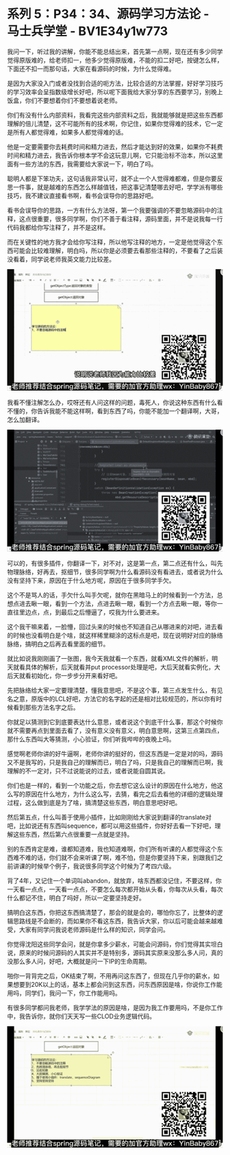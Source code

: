 # 系列 5：P34：34、源码学习方法论 - 马士兵学堂 - BV1E34y1w773

我问一下，听过我的讲解，你能不能总结出来，首先第一点啊，现在还有多少同学觉得原版难的，给老师扣一，他多少觉得原版难，不能的扣二好吧，按键怎么样，下面还不扣一而那句话，大家在看源码的时候，为什么觉得难。

是因为大家没入门或者没找到合适的呃方法，比较合适的方法掌握，好好学习技巧的学习效率会呈指数级增长好吧，所以呢下面我给大家分享的东西要学习，别晚上饭盒，你们不要想着你们不要想着说老师。

你们有没有什么内部资料，我看完这些内部资料之后，我就能够就是把这些东西都理解的倍儿清楚，这不可能所有的技术啊，你记住，如果你觉得难的技术，它一定是所有人都觉得难，如果多人都觉得难的话。

他是一定要需要你去耗费时间和精力进去，然后才能达到好的效果，如果你不耗费时间和精力进去，我告诉你根本学不会这玩意儿啊，它只能治标不治本，所以这里面有一些方法的东西，我需要给大家说一下，明白了吗。

聪明人都是下笨功夫，这句话我非常认可，就不止一个人觉得难都难，但是你要反思一件事，就是越难的东西怎么样越值钱，把这事记清楚哪去好吧，学学派有哪些技巧，我不建议直接看书啊，看书会误导你的思路好吧。

看书会误导你的思路，一方有什么方法呀，第一个我要强调的不要忽略源码中的注释，这点很重要，很多同学啊，你们不善于看注释，源码里面，并不是说我每一行代码我都给你写注释了，并不是这样。

而在关键性的地方我才会给你写注释，所以他写注释的地方，一定是他觉得这个东西可能会比较难理解，明白吗，所以你是必须要去看那些注释的，不要看了之后装没看着，同学说老师我英文能力比较差。



![](img/0607d61d2c0104004f492966273a353e_1.png)

我看不懂注解怎么办，哎呀还有人问这样的问题，毒死人，你说这种东西有什么看不懂的，你告诉我能不能这样啊，看到东西了吗，你能不能加一个翻译啊，大哥，怎么加翻译。



![](img/0607d61d2c0104004f492966273a353e_3.png)

可以的，有很多插件，你翻译一下，对不对，这是第一点，第二点还有什么，叫先物理脉络，好再去，抠细节，很多同学啊为什么看源码没有看进去，或者说为什么没有坚持下来，原因在于什么地方呢，原因在于很多同学手欠。

这个不是骂人的话，手欠什么叫手欠呢，就你在黑暗马上的时候看到一个方法，总想点进去瞅一眼，看到一个方法，点进去瞅一眼，看到一个方点去瞅一眼，等你一直往里边点，点，到最后之后懵逼了，哎我为什么要进来。

这个我干嘛来着，一脸懵，回过头来的时候也不知道自己从哪进来的对吧，进去看的时候也没看明白是个啥，就这样稀里糊涂的这标点是吧，现在说明好对应的脉络脉络，搞明白之后再去看里面的细节。

就比如说我刚刚画了一张图，我今天我就看一个东西，就看XML文件的解析，明天就看具体的解析，后天就看并put processor处理是吧，大后天就看实例化，大后天就看初始化，你一步步分开来看好吧。

先把脉络给大家一定要理清楚，懂我意思吧，不是这个事，第三点发生什么，有见名之意，原版中的LCL好吧，方法它的名字起的还是相对比较规范的，所以你有时候看到那些方法名字之后。

你就足以猜测到它到底要表达什么意思，或者说这个到底干什么事，那这个时候你就不需要再点到里面去看了，没有意义没有意义，明白意思啊，这第三点第四点，那什么东西叫大等猜测，小心验证，你们听我哔哔的夜晚上吗。

感觉啊老师你讲的好牛逼啊，老师你讲的挺好的，但这东西是一定是对的吗，源码又不是我写的，只是我自己的理解而已，明白了吗，只是我自己的理解而已啊，我理解的不一定对，只不过说能说的过去，或者说能自圆其说。

你们也是一样的，看到一个功能之后，你去想它这么设计的原因在什么地方，他这么写的原因在什么地方，为什么这么写，去猜，看完之后去看他的详细的逻辑处理过程，这么做到底是为了啥，搞清楚这些东西，明白意思吧好吧。

然后第五点，什么叫善于使用小插件，比如刚刚给大家说到翻译的translate对吧，比如说还有东西叫sequence，都可以用这些插件，你好好去看一下好吧，理解这些东西，然后第六点很重要一点就是坚持。

别的东西肯定是难，谁都知道难，我也知道难啊，你们所有听课的人都觉得这个东西难不难的话，你们就不会来听课了啊，难不怕，但是你要坚持下来，别跟我们之前讲课的时候举个例子，我说很多同学这个时候为了考四六级。

背了4年，又记住一个单词叫abandon，就放弃，啥东西都没记住，不要这样，你一天看一点点，一天看一点点，不要怎么每次都开始从头看，你每次从头看，每次什么都记不住，明白了吗好，所以一定要坚持走好。

搞明白这东西，你把这东西搞清楚了，那会的就是会的，哪怕你忘了，比整体的逻辑思路线是不会断的，而如果你不看这东西，我告诉大家，你以后可能会越来越难受，大家有同学问我说老师源码是什么样的知识，同学会问。

你觉得沈阳这些同学会问，就是你拿多少薪水，可能会问源码，你们觉得其实坦白说，原来的时候问源码的人其实并不是特别多，源码其实原来没那么多人问，真的没那么多人问，好吧，大概就是问一下IP的生命周期。

啪你一背背完之后，OK结束了啊，不用再问这东西了，但现在几乎你的薪水，如果想要到20K以上的话，基本上都会问到这东西，问东西原因是啥，你说你工作能用吗，同学们，我问一下，你工作能用吗。

有很多同学都问我老师，我学学法的原因是啥，是因为我工作要用吗，不是你工作中，我告诉你，就你们天天写一些CLOD业务逻辑代码。



![](img/0607d61d2c0104004f492966273a353e_5.png)